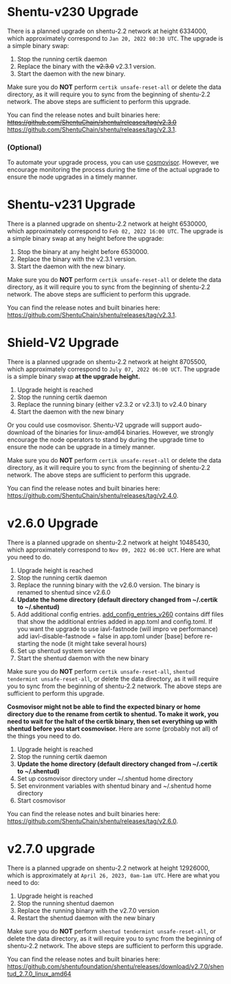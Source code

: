 # Shentu-v230 Upgrade

There is a planned upgrade on shentu-2.2 network at height 6334000, which approximately correspond to `Jan 20, 2022 00:30 UTC`. The upgrade is a simple binary swap:

 1. Stop the running certik daemon
 2. Replace the binary with the ~~v2.3.0~~ v2.3.1 version.
 3. Start the daemon with the new binary.

Make sure you do <b>NOT</b> perform `certik unsafe-reset-all` or delete the data directory, as it will require you to sync from the beginning of shentu-2.2 network. The above steps are sufficient to perform this upgrade.

You can find the release notes and built binaries here: ~~https://github.com/ShentuChain/shentu/releases/tag/v2.3.0~~ https://github.com/ShentuChain/shentu/releases/tag/v2.3.1.

### (Optional)

To automate your upgrade process, you can use [cosmovisor](https://docs.cosmos.network/master/run-node/cosmovisor.html). However, we encourage monitoring the process during the time of the actual upgrade to ensure the node upgrades in a timely manner.

# Shentu-v231 Upgrade

There is a planned upgrade on shentu-2.2 network at height 6530000, which approximately correspond to `Feb 02, 2022 16:00 UTC`. The upgrade is a simple binary swap at any height before the upgrade:

 1. Stop the binary at any height before 6530000.
 2. Replace the binary with the v2.3.1 version.
 3. Start the daemon with the new binary.

Make sure you do <b>NOT</b> perform `certik unsafe-reset-all` or delete the data directory, as it will require you to sync from the beginning of shentu-2.2 network. The above steps are sufficient to perform this upgrade.

You can find the release notes and built binaries here: https://github.com/ShentuChain/shentu/releases/tag/v2.3.1.

# Shield-V2 Upgrade

There is a planned upgrade on shentu-2.2 network at height 8705500, which approximately correspond to `July 07, 2022 06:00 UCT`. The upgrade is a simple binary swap <b>at the upgrade height.</b>

 1. Upgrade height is reached
 2. Stop the running certik daemon
 3. Replace the running binary (either v2.3.2 or v2.3.1) to v2.4.0 binary
 4. Start the daemon with the new binary

Or you could use cosmovisor. Shentu-V2 upgrade will support audo-download of the binaries for linux-amd64 binaries.
However, we strongly encourage the node operators to stand by during the upgrade time to ensure the node can be upgrade in a timely manner.

Make sure you do <b>NOT</b> perform `certik unsafe-reset-all` or delete the data directory, as it will require you to sync from the beginning of shentu-2.2 network. The above steps are sufficient to perform this upgrade.

You can find the release notes and built binaries here: https://github.com/ShentuChain/shentu/releases/tag/v2.4.0.

# v2.6.0 Upgrade

There is a planned upgrade on shentu-2.2 network at height 10485430, which approximately correspond to `Nov 09, 2022 06:00 UCT`. Here are what you need to do.

 1. Upgrade height is reached
 2. Stop the running certik daemon
 3. Replace the running binary with the v2.6.0 version. The binary is renamed to shentud since v2.6.0
 4. <b>Update the home directory (default directory changed from ~/.certik to ~/.shentud)</b>
 5. Add additional config entries. [add_config_entries_v260](https://github.com/ShentuChain/mainnet/blob/main/shentu-2.2/add_config_entries_v260) contains diff files that show the additional entries added in app.toml and config.toml. If you want the upgrade to use iavl-fastnode (will impro ve performance) add iavl-disable-fastnode = false in app.toml under [base] before re-starting the node (it might take several hours) 
 6. Set up shentud system service
 7. Start the shentud daemon with the new binary

Make sure you do <b>NOT</b> perform `certik unsafe-reset-all`, `shentud tendermint unsafe-reset-all`, or delete the data directory, as it will require you to sync from the beginning of shentu-2.2 network. The above steps are sufficient to perform this upgrade.

<b>Cosmovisor might not be able to find the expected binary or home directory due to the rename from certik to shentud. To make it work, you need to wait for the halt of the certik binary, then set everything up with shentud before you start cosmovisor.</b> Here are some (probably not all) of the things you need to do.

 1. Upgrade height is reached
 2. Stop the running certik daemon
 3. <b>Update the home directory (default directory changed from ~/.certik to ~/.shentud)</b>
 4. Set up cosmovisor directory under ~/.shentud home directory
 5. Set environment variables with shentud binary and ~/.shentud home directory
 6. Start cosmovisor

You can find the release notes and built binaries here: https://github.com/ShentuChain/shentu/releases/tag/v2.6.0.

# v2.7.0 upgrade

There is a planned upgrade on shentu-2.2 network at height 12926000, which is approximately at `April 26, 2023, 0am-1am UTC`. Here are what you need to do:

 1. Upgrade height is reached
 2. Stop the running shentud daemon
 3. Replace the running binary with the v2.7.0 version
 4. Restart the shentud daemon with the new binary

 Make sure you do <b>NOT</b> perform `shentud tendermint unsafe-reset-all`, or delete the data directory, as it will require you to sync from the beginning of shentu-2.2 network. The above steps are sufficient to perform this upgrade.

 You can find the release notes and built binaries here: https://github.com/shentufoundation/shentu/releases/download/v2.7.0/shentud_2.7.0_linux_amd64